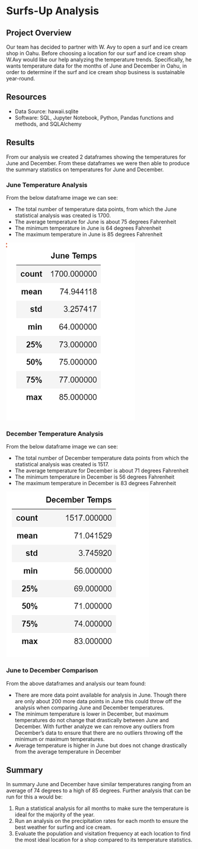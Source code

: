 # Surfs-Up Analysis
## Project Overview
Our team has decided to partner with W. Avy to open a surf and ice cream shop in Oahu. Before choosing a location for our surf and ice cream shop W.Avy would like our help analyzing the temperature trends. Specifically, he wants temperature data for the months of June and December in Oahu, in order to determine if the surf and ice cream shop business is sustainable year-round.
## Resources
- Data Source: hawaii.sqlite
- Software: SQL, Jupyter Notebook, Python, Pandas functions and methods, and SQLAlchemy
## Results 
From our analysis we created 2 dataframes showing the temperatures for June and December. From these dataframes we were then able to produce the summary statistics on temperatures for June and December. 
### June Temperature Analysis
From the below dataframe image we can see:
-	The total number of temperature data points, from which the June statistical analysis was created is 1700.
-	The average temperature for June is about 75 degrees Fahrenheit 
-	The minimum temperature in June is 64 degrees Fahrenheit
-	The maximum temperature in June is 85 degrees Fahrenheit

![ June_temps.PNG]( https://github.com/lmacera/surfs_up/blob/main/June_temps.PNG )

### December Temperature Analysis
From the below dataframe image we can see:
-	The total number of December temperature data points from which the statistical analysis was created is 1517.
-	The average temperature for December is about 71 degrees Fahrenheit 
-	The minimum temperature in December is 56 degrees Fahrenheit
-	The maximum temperature in December is 83 degrees Fahrenheit

![ December_temps.PNG]( https://github.com/lmacera/surfs_up/blob/main/December_temps.PNG  )

### June to December Comparison
From the above dataframes and analysis our team found:
-	There are more data point available for analysis in June. Though there are only about 200 more data points in June this could throw off the analysis when comparing June and December temperatures.
-	The minimum temperature is lower in December, but maximum temperatures do not change that drastically between June and December. With further analyze we can remove any outliers from December’s data to ensure that there are no outliers throwing off the minimum or maximum temperatures. 
-	Average temperature is higher in June but does not change drastically from the average temperature in December 


## Summary
In summary June and December have similar temperatures ranging from an average of 74 degrees to a high of 85 degrees. Further analysis that can be run for this a would be:
1.	Run a statistical analysis for all months to make sure the temperature is ideal for the majority of the year.
2.	Run an analysis on the precipitation rates for each month to ensure the best weather for surfing and ice cream.
3.	Evaluate the population and visitation frequency at each location to find the most ideal location for a shop compared to its temperature statistics.

 

